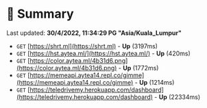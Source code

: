 # 📖 Summary
Last updated: **30/4/2022, 11:34:29 PG "Asia/Kuala_Lumpur"**

- `GET` [https://shrt.ml](https://shrt.ml) - **Up** (3197ms)
- `GET` [https://hst.aytea.ml/](https://hst.aytea.ml/) - **Up** (420ms)
- `GET` [https://color.aytea.ml/4b31d6.png](https://color.aytea.ml/4b31d6.png) - **Up** (1772ms)
- `GET` [https://memeapi.aytea14.repl.co/gimme](https://memeapi.aytea14.repl.co/gimme) - **Up** (1214ms)
- `GET` [https://teledrivemy.herokuapp.com/dashboard](https://teledrivemy.herokuapp.com/dashboard) - **Up** (22334ms)
